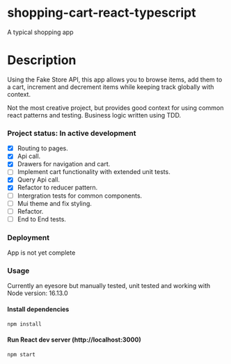 # shopping-cart-react-typescript

A typical shopping app

# Description

Using the Fake Store API, this app allows you to browse items, add them to a cart, increment and decrement items while keeping track globally with context. 

Not the most creative project, but provides good context for using common react patterns and testing. Business logic written using TDD.

### Project status: In active development

- [x] Routing to pages.
- [x] Api call.
- [x] Drawers for navigation and cart.
- [ ] Implement cart functionality with extended unit tests.
- [x] Query Api call.
- [x] Refactor to reducer pattern.
- [ ] Intergration tests for common components.
- [ ] Mui theme and fix styling.
- [ ] Refactor.
- [ ] End to End tests.

### Deployment

App is not yet complete

### Usage

Currently an eyesore but manually tested, unit tested and working with Node version: 16.13.0

#### Install dependencies

```bash
npm install
```

#### Run React dev server (http://localhost:3000)

```bash
npm start
```
